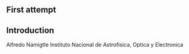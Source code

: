 ## First attempt
## Introduction

Alfredo Namigtle
Instituto Nacional de Astrofisica, Optica y Electronica
